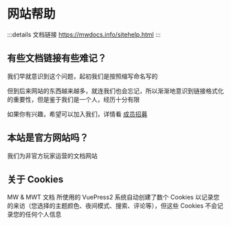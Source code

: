 # 网站帮助

:::details 文档链接
https://mwdocs.info/sitehelp.html
:::

## 有些文档链接有些难记？

我们早就意识到这个问题，起初我们是按照缩写命名写的

但到后来网站的东西越来越多，就连我们也会忘记，所以渐渐地意识到链接格式化的重要性，但是鉴于我们是一个人，经历十分有限

如果你有兴趣，希望可以加入我们，详情看 [成员招募](md.md)

## 本站是官方网站吗？

我们为非官方玩家运营的文档网站

## 关于 Cookies

MW & MWT 文档 所使用的 VuePress2 系统自动创建了数个 Cookies 以记录您的来访（您选择的主题颜色、夜间模式、搜索、评论等），但这些 Cookies 不会记录您的任何个人信息

